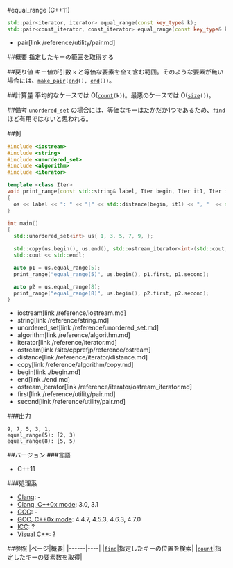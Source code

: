 #equal_range (C++11)
```cpp
std::pair<iterator, iterator> equal_range(const key_type& k);
std::pair<const_iterator, const_iterator> equal_range(const key_type& k) const;
```
* pair[link /reference/utility/pair.md]

##概要
指定したキーの範囲を取得する


##戻り値
キー値が引数 `k` と等価な要素を全て含む範囲。そのような要素が無い場合には、[`make_pair`](/reference/utility/pair/make_pair.md)`(`[`end`](./end.md)`(), `[`end`](./end.md)`())`。


##計算量
平均的なケースでは O([`count`](./count.md)`(k)`)。最悪のケースでは O([`size`](./size.md)`()`)。


##備考
[`unordered_set`](/reference/unordered_set/unordered_set.md) の場合には、等価なキーはたかだか1つであるため、[`find`](./find.md) ほど有用ではないと思われる。

##例
```cpp
#include <iostream>
#include <string>
#include <unordered_set>
#include <algorithm>
#include <iterator>

template <class Iter>
void print_range(const std::string& label, Iter begin, Iter it1, Iter it2, std::ostream& os = std::cout)
{
  os << label << ": " << "[" << std::distance(begin, it1) << ", "  << std::distance(begin, it2) << ")" << std::endl;
}

int main()
{
  std::unordered_set<int> us{ 1, 3, 5, 7, 9, };

  std::copy(us.begin(), us.end(), std::ostream_iterator<int>(std::cout, ", "));
  std::cout << std::endl;

  auto p1 = us.equal_range(5);
  print_range("equal_range(5)", us.begin(), p1.first, p1.second);

  auto p2 = us.equal_range(8);
  print_range("equal_range(8)", us.begin(), p2.first, p2.second);
}
```
* iostream[link /reference/iostream.md]
* string[link /reference/string.md]
* unordered_set[link /reference/unordered_set.md]
* algorithm[link /reference/algorithm.md]
* iterator[link /reference/iterator.md]
* ostream[link /site/cpprefjp/reference/ostream]
* distance[link /reference/iterator/distance.md]
* copy[link /reference/algorithm/copy.md]
* begin[link ./begin.md]
* end[link ./end.md]
* ostream_iterator[link /reference/iterator/ostream_iterator.md]
* first[link /reference/utility/pair.md]
* second[link /reference/utility/pair.md]

###出力
```
9, 7, 5, 3, 1,
equal_range(5): [2, 3)
equal_range(8): [5, 5)
```

##バージョン
###言語
- C++11

###処理系
- [Clang](/implementation.md#clang): -
- [Clang, C++0x mode](/implementation.md#clang): 3.0, 3.1
- [GCC](/implementation.md#gcc): -
- [GCC, C++0x mode](/implementation.md#gcc): 4.4.7, 4.5.3, 4.6.3, 4.7.0
- [ICC](/implementation.md#icc): ?
- [Visual C++](/implementation.md#visual_cpp): ?

##参照
|ページ|概要|
|------|----|
|[`find`](./find.md)|指定したキーの位置を検索|
|[`count`](./count.md)|指定したキーの要素数を取得|

